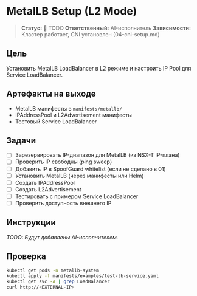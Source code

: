 # MetalLB Setup (L2 Mode)

> **Статус:** 🔴 TODO
> **Ответственный:** AI-исполнитель
> **Зависимости:** Кластер работает, CNI установлен (04-cni-setup.md)

## Цель
Установить MetalLB LoadBalancer в L2 режиме и настроить IP Pool для Service LoadBalancer.

## Артефакты на выходе
- MetalLB манифесты в `manifests/metallb/`
- IPAddressPool и L2Advertisement манифесты
- Тестовый Service LoadBalancer

## Задачи
- [ ] Зарезервировать IP-диапазон для MetalLB (из NSX-T IP-плана)
- [ ] Проверить IP свободны (ping sweep)
- [ ] Добавить IP в SpoofGuard whitelist (если не сделано в 01)
- [ ] Установить MetalLB (через манифесты или Helm)
- [ ] Создать IPAddressPool
- [ ] Создать L2Advertisement
- [ ] Тестировать с примером Service LoadBalancer
- [ ] Проверить доступность внешнего IP

## Инструкции

*TODO: Будут добавлены AI-исполнителем.*

## Проверка
```bash
kubectl get pods -n metallb-system
kubectl apply -f manifests/examples/test-lb-service.yaml
kubectl get svc -A | grep LoadBalancer
curl http://<EXTERNAL-IP>
```
